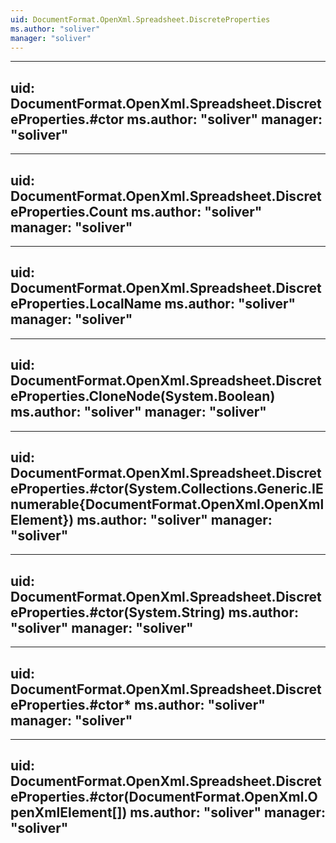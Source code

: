 ```yaml
---
uid: DocumentFormat.OpenXml.Spreadsheet.DiscreteProperties
ms.author: "soliver"
manager: "soliver"
---
```


---
uid: DocumentFormat.OpenXml.Spreadsheet.DiscreteProperties.#ctor
ms.author: "soliver"
manager: "soliver"
---

---
uid: DocumentFormat.OpenXml.Spreadsheet.DiscreteProperties.Count
ms.author: "soliver"
manager: "soliver"
---

---
uid: DocumentFormat.OpenXml.Spreadsheet.DiscreteProperties.LocalName
ms.author: "soliver"
manager: "soliver"
---

---
uid: DocumentFormat.OpenXml.Spreadsheet.DiscreteProperties.CloneNode(System.Boolean)
ms.author: "soliver"
manager: "soliver"
---

---
uid: DocumentFormat.OpenXml.Spreadsheet.DiscreteProperties.#ctor(System.Collections.Generic.IEnumerable{DocumentFormat.OpenXml.OpenXmlElement})
ms.author: "soliver"
manager: "soliver"
---

---
uid: DocumentFormat.OpenXml.Spreadsheet.DiscreteProperties.#ctor(System.String)
ms.author: "soliver"
manager: "soliver"
---

---
uid: DocumentFormat.OpenXml.Spreadsheet.DiscreteProperties.#ctor*
ms.author: "soliver"
manager: "soliver"
---

---
uid: DocumentFormat.OpenXml.Spreadsheet.DiscreteProperties.#ctor(DocumentFormat.OpenXml.OpenXmlElement[])
ms.author: "soliver"
manager: "soliver"
---

